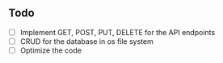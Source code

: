 ## Todo

- [ ] Implement GET, POST, PUT, DELETE for the API endpoints
- [ ] CRUD for the database in os file system
- [ ] Optimize the code
